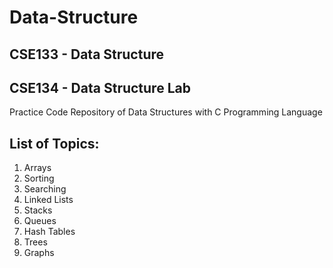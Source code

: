 ﻿# Data-Structure

 ## CSE133 - Data Structure
 ## CSE134 - Data Structure Lab

 Practice Code Repository of Data Structures with C Programming Language
## List of Topics:
1. Arrays
2. Sorting
3. Searching
4. Linked Lists
5. Stacks
6. Queues
7. Hash Tables
8. Trees
9. Graphs

